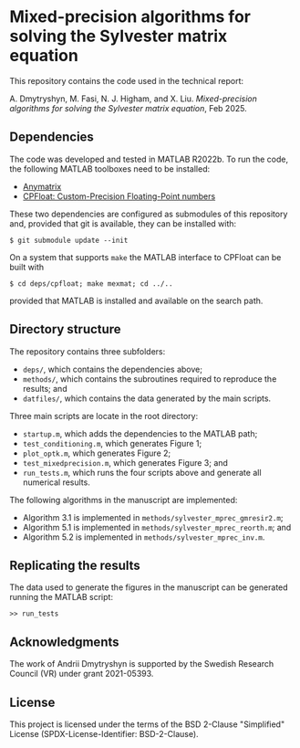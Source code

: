 # Mixed-precision algorithms for solving the Sylvester matrix equation

This repository contains the code used in the technical report:

A. Dmytryshyn, M. Fasi, N. J. Higham, and X. Liu. *Mixed-precision algorithms for solving the Sylvester matrix equation*, Feb 2025.

## Dependencies

The code was developed and tested in MATLAB R2022b. To run the code, the following MATLAB toolboxes need to be installed:

- [Anymatrix](https://github.com/north-numerical-computing/anymatrix)
- [CPFloat: Custom-Precision Floating-Point numbers](github.com/north-numerical-computing/cpfloat)

These two dependencies are configured as submodules of this repository and, provided that git is available, they can be installed with:
```
$ git submodule update --init
```
On a system that supports `make` the MATLAB interface to CPFloat can be built with
```
$ cd deps/cpfloat; make mexmat; cd ../..
```
provided that MATLAB is installed and available on the search path.

## Directory structure

The repository contains three subfolders:

- `deps/`, which contains the dependencies above;
- `methods/`, which contains the subroutines required to reproduce the results; and
- `datfiles/`, which contains the data generated by the main scripts.

Three main scripts are locate in the root directory:

- `startup.m`, which adds the dependencies to the MATLAB path;
- `test_conditioning.m`, which generates Figure 1;
- `plot_optk.m`, which generates Figure 2;
- `test_mixedprecision.m`, which generates Figure 3; and
- `run_tests.m`, which runs the four scripts above and generate all numerical results.

The following algorithms in the manuscript are implemented:

- Algorithm 3.1 is implemented in `methods/sylvester_mprec_gmresir2.m`;
- Algorithm 5.1 is implemented in `methods/sylvester_mprec_reorth.m`; and
- Algorithm 5.2 is implemented in `methods/sylvester_mprec_inv.m`.

## Replicating the results

The data used to generate the figures in the manuscript can be generated running the MATLAB script:

```
>> run_tests
```

## Acknowledgments

The work of Andrii Dmytryshyn is supported by the Swedish Research Council (VR)
under grant 2021-05393.

## License

This project is licensed under the terms of the BSD 2-Clause "Simplified" License (SPDX-License-Identifier: BSD-2-Clause).
